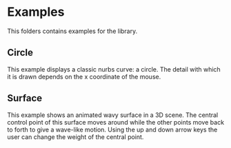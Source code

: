 # Examples

This folders contains examples for the library.

## Circle
This example displays a classic nurbs curve: a circle. The detail with which it is drawn depends on the x coordinate of the mouse.

## Surface
This example shows an animated wavy surface in a 3D scene.
The central control point of this surface moves around while the other points move back to forth to give a wave-like motion.
Using the up and down arrow keys the user can change the weight of the central point.
